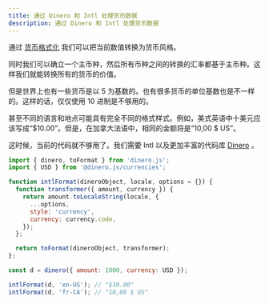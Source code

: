```yaml
---
title: 通过 Dinero 和 Intl 处理货币数据
description: 通过 Dinero 和 Intl 处理货币数据
---
```


通过 [货币格式化](./currency) 我们可以把当前数值转换为货币风格。

同时我们可以确立一个主币种，然后所有币种之间的转换的汇率都基于主币种。这样我们就能转换所有的货币的价值。

但是世界上也有一些货币是以 5 为基数的。也有很多货币的单位基数也是不一样的。这样的话，仅仅使用 10 进制是不够用的。

甚至不同的语言和地点可能具有完全不同的格式样式。例如，美式英语中十美元应该写成“$10.00”。但是，在加拿大法语中，相同的金额将是“10,00 $ US”。

这时候，当前的代码就不够用了。我们需要 Intl 以及更加丰富的代码库 [Dinero](https://v2.dinerojs.com/) 。

```js
import { dinero, toFormat } from 'dinero.js';
import { USD } from '@dinero.js/currencies';

function intlFormat(dineroObject, locale, options = {}) {
  function transformer({ amount, currency }) {
    return amount.toLocaleString(locale, {
      ...options,
      style: 'currency',
      currency: currency.code,
    });
  };

  return toFormat(dineroObject, transformer);
};

const d = dinero({ amount: 1000, currency: USD });

intlFormat(d, 'en-US'); // "$10.00"
intlFormat(d, 'fr-CA'); // "10,00 $ US"
```
